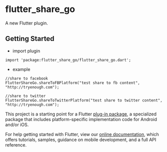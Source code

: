 # flutter_share_go

A new Flutter plugin.

## Getting Started

- import plugin

```
import 'package:flutter_share_go/flutter_share_go.dart';

```

- example


```
//share to facebook
FlutterShareGo.shareToFBPlatform("test share to fb content", "http://tryenough.com");

```


```
//share to twitter
FlutterShareGo.shareToTwitterPlatform("test share to twitter content", "http://tryenough.com");

```

This project is a starting point for a Flutter
[plug-in package](https://flutter.io/developing-packages/),
a specialized package that includes platform-specific implementation code for
Android and/or iOS.

For help getting started with Flutter, view our 
[online documentation](https://flutter.io/docs), which offers tutorials, 
samples, guidance on mobile development, and a full API reference.
